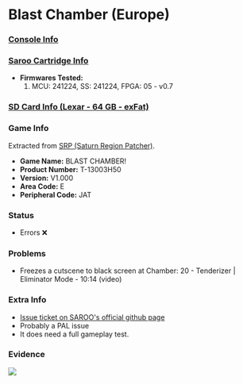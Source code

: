 # Blast Chamber (Europe)

### [Console Info](../../../../Info/Consoles/VA13/README.md)

### [Saroo Cartridge Info](../../../../Info/Cartridges/GuangzhouSanStarOnlineShop/1.6/README.md)

- <b>Firmwares Tested:</b>
  1. MCU: 241224, SS: 241224, FPGA: 05 - v0.7

### [SD Card Info (Lexar - 64 GB - exFat)](../../../../Info/SdCards/Lexar/64GB/exfat/README.md)

### Game Info

Extracted from [SRP (Saturn Region Patcher)](https://segaxtreme.net/resources/saturn-region-patcher.81/download).

- <b>Game Name:</b> BLAST CHAMBER!
- <b>Product Number:</b> T-13003H50
- <b>Version:</b> V1.000
- <b>Area Code:</b> E
- <b>Peripheral Code:</b> JAT

### Status

- Errors :x:

### Problems

- Freezes a cutscene to black screen at Chamber: 20 - Tenderizer | Eliminator Mode - 10:14 (video)

### Extra Info

- [Issue ticket on SAROO's official github page](https://github.com/tpunix/SAROO/issues/283)
- Probably a PAL issue
- It does need a full gameplay test.

### Evidence

[![](https://img.youtube.com/vi/jowYenxIxbQ/0.jpg)](https://www.youtube.com/watch?v=jowYenxIxbQ)
